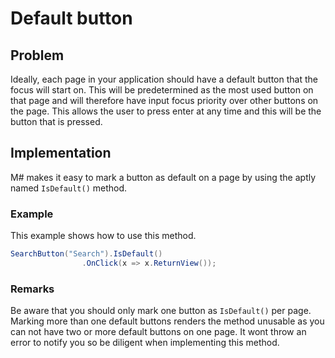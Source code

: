 # Default button

## Problem

Ideally, each page in your application should have a default button that the focus will start on.  This will be predetermined as the most used button on that page and will therefore have input focus priority over other buttons on the page.  This allows the user to press enter at any time and this will be the button that is pressed.

## Implementation

M# makes it easy to mark a button as default on a page by using the aptly named `IsDefault()` method.

### Example

This example shows how to use this method.

```csharp
SearchButton("Search").IsDefault()
                .OnClick(x => x.ReturnView());
```

### Remarks

Be aware that you should only mark one button as `IsDefault()` per page.  Marking more than one default buttons renders the method unusable as you can not have two or more default buttons on one page.  It wont throw an error to notify you so be diligent when implementing this method.
